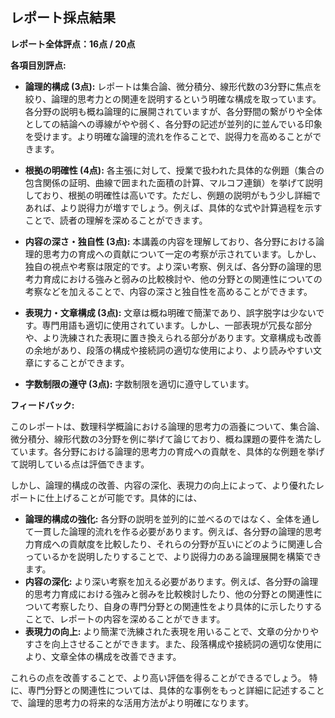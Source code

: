## レポート採点結果

**レポート全体評点：16点 / 20点**

**各項目別評点:**

* **論理的構成 (3点):** レポートは集合論、微分積分、線形代数の3分野に焦点を絞り、論理的思考力との関連を説明するという明確な構成を取っています。各分野の説明も概ね論理的に展開されていますが、各分野間の繋がりや全体としての結論への導線がやや弱く、各分野の記述が並列的に並んでいる印象を受けます。より明確な論理的流れを作ることで、説得力を高めることができます。

* **根拠の明確性 (4点):** 各主張に対して、授業で扱われた具体的な例題（集合の包含関係の証明、曲線で囲まれた面積の計算、マルコフ連鎖）を挙げて説明しており、根拠の明確性は高いです。ただし、例題の説明がもう少し詳細であれば、より説得力が増すでしょう。例えば、具体的な式や計算過程を示すことで、読者の理解を深めることができます。

* **内容の深さ・独自性 (3点):** 本講義の内容を理解しており、各分野における論理的思考力の育成への貢献について一定の考察が示されています。しかし、独自の視点や考察は限定的です。より深い考察、例えば、各分野の論理的思考力育成における強みと弱みの比較検討や、他の分野との関連性についての考察などを加えることで、内容の深さと独自性を高めることができます。

* **表現力・文章構成 (3点):** 文章は概ね明確で簡潔であり、誤字脱字は少ないです。専門用語も適切に使用されています。しかし、一部表現が冗長な部分や、より洗練された表現に置き換えられる部分があります。文章構成も改善の余地があり、段落の構成や接続詞の適切な使用により、より読みやすい文章にすることができます。

* **字数制限の遵守 (3点):** 字数制限を適切に遵守しています。


**フィードバック:**

このレポートは、数理科学概論における論理的思考力の涵養について、集合論、微分積分、線形代数の3分野を例に挙げて論じており、概ね課題の要件を満たしています。各分野における論理的思考力の育成への貢献を、具体的な例題を挙げて説明している点は評価できます。

しかし、論理的構成の改善、内容の深化、表現力の向上によって、より優れたレポートに仕上げることが可能です。具体的には、

* **論理的構成の強化:** 各分野の説明を並列的に並べるのではなく、全体を通して一貫した論理的流れを作る必要があります。例えば、各分野の論理的思考力育成への貢献度を比較したり、それらの分野が互いにどのように関連し合っているかを説明したりすることで、より説得力のある論理展開を構築できます。
* **内容の深化:**  より深い考察を加える必要があります。例えば、各分野の論理的思考力育成における強みと弱みを比較検討したり、他の分野との関連性について考察したり、自身の専門分野との関連性をより具体的に示したりすることで、レポートの内容を深めることができます。
* **表現力の向上:**  より簡潔で洗練された表現を用いることで、文章の分かりやすさを向上させることができます。また、段落構成や接続詞の適切な使用により、文章全体の構成を改善できます。


これらの点を改善することで、より高い評価を得ることができるでしょう。  特に、専門分野との関連性については、具体的な事例をもっと詳細に記述することで、論理的思考力の将来的な活用方法がより明確になります。


